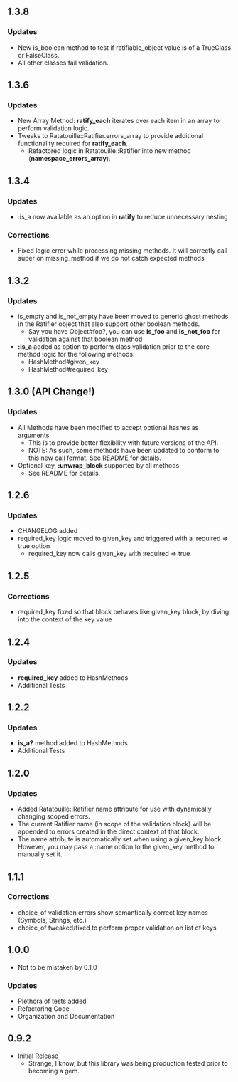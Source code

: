 ## 1.3.8

### Updates

* New is\_boolean method to test if ratifiable\_object value is of a TrueClass or FalseClass. 
* All other classes fail validation.

## 1.3.6

### Updates

* New Array Method: **ratify\_each** iterates over each item in an array to perform validation logic.
* Tweaks to Ratatouille::Ratifier.errors\_array to provide additional functionality required for **ratify\_each**.
  * Refactored logic in Ratatouille::Ratifier into new method (**namespace\_errors\_array**).

## 1.3.4

### Updates

* :is\_a now available as an option in **ratify** to reduce unnecessary nesting

### Corrections

* Fixed logic error while processing missing methods. It will correctly call super on missing\_method if 
  we do not catch expected methods

## 1.3.2

### Updates

* is\_empty and is\_not\_empty have been moved to generic ghost methods in the Ratifier object that also support other boolean methods.
  * Say you have Object#foo?, you can use **is\_foo** and **is\_not\_foo** for validation against that boolean method
* **:is\_a** added as option to perform class validation prior to the core method logic for the following methods:
  * HashMethod#given_key
  * HashMethod#required_key

## 1.3.0 (API Change!)

### Updates

* All Methods have been modified to accept optional hashes as arguments
  * This is to provide better flexibility with future versions of the API.
  * NOTE: As such, some methods have been updated to conform to this new call format. See README for details.
* Optional key, **:unwrap_block** supported by all methods. 
  * See README for details.

## 1.2.6

### Updates

* CHANGELOG added
* required\_key logic moved to given\_key and triggered with a :required => true option
  * required\_key now calls given_key with :required => true

## 1.2.5

### Corrections

* required\_key fixed so that block behaves like given\_key block, by diving into the 
  context of the key value

## 1.2.4

### Updates

* **required\_key** added to HashMethods
* Additional Tests

## 1.2.2

### Updates

* **is\_a?** method added to HashMethods
* Additional Tests

## 1.2.0

### Updates

* Added Ratatouille::Ratifier name attribute for use with dynamically changing scoped errors.
* The current Ratifier name (in scope of the validation block) will be appended to errors created
  in the direct context of that block.
* The name attribute is automatically set when using a given_key block. However, you may pass a :name
  option to the given\_key method to manually set it.

## 1.1.1

### Corrections

* choice\_of validation errors show semantically correct key names (Symbols, Strings, etc.)
* choice\_of tweaked/fixed to perform proper validation on list of keys

## 1.0.0

* Not to be mistaken by 0.1.0

### Updates

* Plethora of tests added
* Refactoring Code
* Organization and Documentation

## 0.9.2

* Initial Release
  * Strange, I know, but this library was being production tested prior to becoming a gem.
